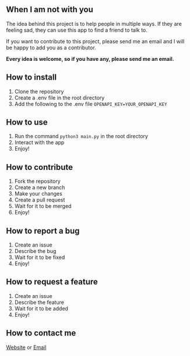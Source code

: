 ## When I am not with you

The idea behind this project is to help people in multiple ways.
If they are feeling sad, they can use this app to find a friend to talk to.

If you want to contribute to this project, please send me an email and I will be happy to add you as a contributor.

**Every idea is welcome, so if you have any, please send me an email.**

## How to install

1. Clone the repository
2. Create a .env file in the root directory
3. Add the following to the .env file
   ```OPENAPI_KEY=YOUR_OPENAPI_KEY```

## How to use

1. Run the command ```python3 main.py``` in the root directory
2. Interact with the app
3. Enjoy!

## How to contribute

1. Fork the repository
2. Create a new branch
3. Make your changes
4. Create a pull request
5. Wait for it to be merged
6. Enjoy!

## How to report a bug

1. Create an issue
2. Describe the bug
3. Wait for it to be fixed
4. Enjoy!

## How to request a feature

1. Create an issue
2. Describe the feature
3. Wait for it to be added
4. Enjoy!

## How to contact me

[Website](https://www.federicobertossi.com) or
[Email](mailto:hello@federicobertossi.com)